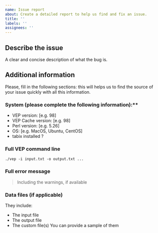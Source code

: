 ```yaml
---
name: Issue report
about: Create a detailed report to help us find and fix an issue.
title: ''
labels: ''
assignees: ''
---
```


## Describe the issue
A clear and concise description of what the bug is.

## Additional information
Please, fill in the following sections: this will helps us to find the source of your issue quickly with all this information. 

### System (please complete the following information):**
- VEP version: [e.g. 98] 
- VEP Cache version: [e.g. 98]
- Perl version: [e.g. 5.26]
- OS: [e.g. MacOS, Ubuntu, CentOS]
- tabix installed ?

### Full VEP command line
```
./vep -i input.txt -o output.txt ...
```

### Full error message
> Including the warnings, if available

### Data files (if applicable)
They include:
- The input file
- The output file
- The custom file(s)
You can provide a sample of them
